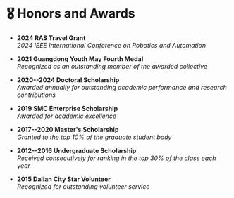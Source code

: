 # 🎖 Honors and Awards
- **2024 RAS Travel Grant**  
  *2024 IEEE International Conference on Robotics and Automation*

- **2021 Guangdong Youth May Fourth Medal**  
  *Recognized as an outstanding member of the awarded collective*

- **2020--2024 Doctoral Scholarship**  
  *Awarded annually for outstanding academic performance and research contributions*

- **2019 SMC Enterprise Scholarship**  
  *Awarded for academic excellence*

- **2017--2020 Master's Scholarship**  
  *Granted to the top 10% of the graduate student body*

- **2012--2016 Undergraduate Scholarship**  
  *Received consecutively for ranking in the top 30% of the class each year*

- **2015 Dalian City Star Volunteer**  
  *Recognized for outstanding volunteer service*